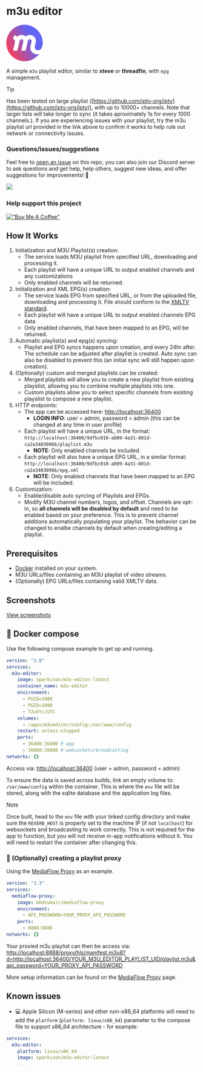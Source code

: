 # m3u editor

![logo](./public/favicon.png)

A simple `m3u` playlist editor, similar to **xteve** or **threadfin**, with `epg` management.

> [!TIP]  
> Has been tested on large playlist ([https://github.com/iptv-org/iptv](https://github.com/iptv-org/iptv)), with up to 10000+ channels. Note that larger lists will take longer to sync (it takes aproximately 1s for every 1000 channels.). If you are experiencing issues with your playlist, try the m3u playlist url provided in the link above to confirm it works to help rule out network or connectivity issues.

### Questions/issues/suggestions

Feel free to [open an issue](https://github.com/sparkison/m3u-editor/issues/new?template=bug_report.md) on this repo, you can also join our Discord server to ask questions and get help, help others, suggest new ideas, and offer suggestions for improvements! 🎉

[![](https://dcbadge.limes.pink/api/server/szPUzZT6)](https://discord.gg/szPUzZT6)

### Help support this project

[!["Buy Me A Coffee"](https://www.buymeacoffee.com/assets/img/custom_images/orange_img.png)](https://buymeacoffee.com/shparkison)

## How It Works

1. Initialization and M3U Playlist(s) creation:
    - The service loads M3U playlist from specified URL, downloading and processing it.
    - Each playlist will have a unique URL to output enabled channels and any customizations
    - Only enabled channels will be returned.
2. Initialization and XML EPG(s) creation:
    - The service loads EPG from specified URL, or from the uploaded file, downloading and processing it. File should conform to the [XMLTV standard](https://github.com/XMLTV/xmltv/blob/master/xmltv.dtd).
    - Each playlist will have a unique URL to output enabled channels EPG data
    - Only enabled channels, that have been mapped to an EPG, will be returned.
3. Automatic playlist(s) and epg(s) syncing:
    - Playlist and EPG syncs happens upon creation, and every 24hr after. The schedule can be adjusted after playlist is created. Auto sync can also be disabled to prevent this (an initial sync will still happen upon creation).
4. (Optionally) custom and merged playlists can be created:
    - Merged playlists will allow you to create a new playlist from existing playslist, allowing you to combine multiple playlists into one.
    - Custom playlists allow you to select specific channels from existing playslist to compose a new playlist.
5. HTTP endpoints:
    - The app can be accessed here: [http://localhost:36400](http://localhost:36400)
      - **LOGIN INFO**: user = admin, password = admin (this can be changed at any time in user profile)
    - Each playlist will have a unique URL, in the format: `http://localhost:36400/9dfbc010-a809-4a31-801d-ca2a34030966/playlist.m3u`
      - **NOTE**: Only enabled channels be included.
    - Each playlist will also have a unique EPG URL, in a similar format: `http://localhost:36400/9dfbc010-a809-4a31-801d-ca2a34030966/epg.xml`
      - **NOTE**: Only enabled channels that have been mapped to an EPG will be included.
6. Customization:
    - Enable/disable auto syncing of Playlists and EPGs.
    - Modify M3U channel numbers, logos, and offset. Channels are opt-in, so **all channels will be disabled by default** and need to be enabled based on your preference. This is to prevent channel additions automatically populating your playlist. The behavior can be changed to enalbe channels by default when creating/editing a playlist.

## Prerequisites

- [Docker](https://www.docker.com/) installed on your system.
- M3U URLs/files containing an M3U playlist of video streams.
- (Optionally) EPG URLs/files containing valid XMLTV data.

## Screenshots

[View screenshots](./screenshots/)

## 🐳 Docker compose

Use the following compose example to get up and running.

```yaml
version: "3.8"
services:
  m3u-editor:
    image: sparkison/m3u-editor:latest
    container_name: m3u-editor
    environment:
      - PUID=1000
      - PGID=1000
      - TZ=Etc/UTC
    volumes:
      - /apps/m3ueditor/config:/var/www/config
    restart: unless-stopped
    ports:
      - 36400:36400 # app
      - 36800:36800 # websockets/broadcasting
networks: {}

```

Access via: [http://localhost:36400](http://localhost:36400) (user = admin, password = admin)

To ensure the data is saved across builds, link an empty volume to: `/var/www/config` within the container. This is where the `env` file will be stored, along with the sqlite database and the application log files.

> [!NOTE]  
> Once built, head to the `env` file with your linked config directory and make sure the `REVERB_HOST` is properly set to the machine IP (if not `localhost`) for websockets and broadcasting to work correctly. This is not required for the app to function, but you will not receive in-app notifications without it. You will need to restart the container after changing this.

### 📡 (Optionally) creating a playlist proxy

Using the [MediaFlow Proxy](https://github.com/mhdzumair/mediaflow-proxy) as an example.

```yaml
version: "3.3"
services:
  mediaflow-proxy:
    image: mhdzumair/mediaflow-proxy
    environment:
      - API_PASSWORD=YOUR_PROXY_API_PASSWORD
    ports:
      - 8888:8888
networks: {}

```

Your proxied m3u playlist can then be access via: [http://localhost:8888/proxy/hls/manifest.m3u8?d=http://localhost:36400/YOUR_M3U_EDITOR_PLAYLIST_UID/playlist.m3u&api_password=YOUR_PROXY_API_PASSWORD](http://localhost:8888/proxy/hls/manifest.m3u8?d=http://localhost:36400/YOUR_M3U_EDITOR_PLAYLIST_UID/playlist.m3u&api_password=YOUR_PROXY_API_PASSWORD)

More setup information can be found on the [MediaFlow Proxy](https://github.com/mhdzumair/mediaflow-proxy) page.

## Known issues

- 💻 Apple Silicon (M-series) and other non-x86_64 platforms will need to add the `platform` (`platform: linux/x86_64`) parameter to the compose file to support x86_64 architecture - for example:

```yaml
services:
  m3u-editor:
    platform: linux/x86_64
    image: sparkison/m3u-editor:latest
    ...
```
